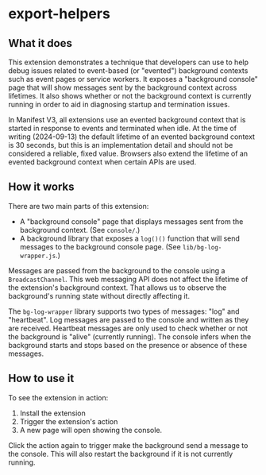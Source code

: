 # export-helpers

## What it does

This extension demonstrates a technique that developers can use to help debug issues related to event-based (or "evented") background contexts such as event pages or service workers. It exposes a "background console" page that will show messages sent by the background context across lifetimes. It also shows whether or not the background context is currently running in order to aid in diagnosing startup and termination issues.

In Manifest V3, all extensions use an evented background context that is started in response to events and terminated when idle. At the time of writing (2024-09-13) the default lifetime of an evented background context is 30 seconds, but this is an implementation detail and should not be considered a reliable, fixed value. Browsers also extend the lifetime of an evented background context when certain APIs are used.

## How it works

There are two main parts of this extension:

* A "background console" page that displays messages sent from the background context. (See `console/`.)
* A background library that exposes a `log()()` function that will send messages to the background console page. (See `lib/bg-log-wrapper.js`.)

Messages are passed from the background to the console using a `BroadcastChannel`. This web messaging API does not affect the lifetime of the extension's background context. That allows us to observe the background's running state without directly affecting it.

The `bg-log-wrapper` library supports two types of messages: "log" and "heartbeat". Log messages are passed to the console and written as they are received. Heartbeat messages are only used to check whether or not the background is "alive" (currently running). The console infers when the background starts and stops based on the presence or absence of these messages.

## How to use it

To see the extension in action:

1. Install the extension
2. Trigger the extension's action
3. A new page will open showing the console.

Click the action again to trigger make the background send a message to the console. This will also restart the background if it is not currently running.
